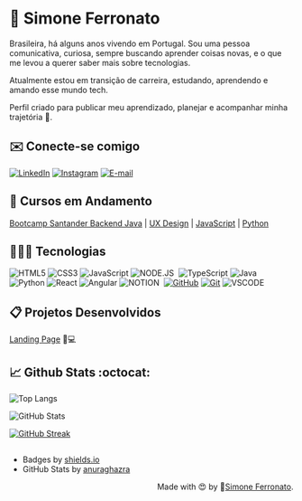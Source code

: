 # 💫 Simone Ferronato

Brasileira, há alguns anos vivendo em Portugal.
Sou uma pessoa comunicativa, curiosa, sempre buscando aprender coisas novas, e o que me levou a querer saber mais sobre tecnologias.

Atualmente estou em transição de carreira, estudando, aprendendo e amando esse mundo tech. 

Perfil criado para publicar meu aprendizado, planejar e acompanhar minha trajetória 🚀.

## ✉️ Conecte-se comigo
[![LinkedIn](https://img.shields.io/badge/LinkedIn-000?style=for-the-badge&logo=linkedin&logoColor=0E76A8)](https://www.linkedin.com/in/simone-regina-ferronato-couto-539737134/)
[![Instagram](https://img.shields.io/badge/Instagram-000?style=for-the-badge&logo=instagram)](https://www.instagram.com/simoneferronato/)
[![E-mail](https://img.shields.io/badge/-Email-000?style=for-the-badge&logo=microsoft-outlook&logoColor=FF00F6&color:FFF)](mailto:simoneferronato0221@gmail.com)

## 📒 Cursos em Andamento
[Bootcamp Santander Backend Java](https://web.dio.me/track/santander-bootcamp-2023-backend-java) |
[UX Design](https://www.coursera.org/professional-certificates/google-ux-design) |
[JavaScript](https://www.estudonauta.com/) |
[Python](https://www.estudonauta.com/)

## 👩🏽‍💻 Tecnologias
![HTML5](https://img.shields.io/badge/HTML5-000?style=for-the-badge&logo=html5)
![CSS3](https://img.shields.io/badge/CSS3-000?style=for-the-badge&logo=css3&logoColor=264CE4)
![JavaScript](https://img.shields.io/badge/JavaScript-000?style=for-the-badge&logo=javascript)
![NODE.JS](https://img.shields.io/badge/Node.js-000?style=for-the-badge&logo=nodedotjs&logoColor=white)&nbsp;
![TypeScript](https://img.shields.io/badge/TypeScript-000?style=for-the-badge&logo=typescript)
![Java](https://img.shields.io/badge/Java-000?style=for-the-badge&logo=java)
![Python](https://img.shields.io/badge/Python-000?style=for-the-badge&logo=python)
![React](https://img.shields.io/badge/React-000?style=for-the-badge&logo=react)
![Angular](https://img.shields.io/badge/Angular-000?style=for-the-badge&logo=angular&logoColor=C3002F)
![NOTION](https://img.shields.io/badge/Notion-000000.svg?style=for-the-badge&logo=Notion&logoColor=white)&nbsp;
[![GitHub](https://img.shields.io/badge/GitHub-000?style=for-the-badge&logo=github&logoColor=30A3DC)](https://docs.github.com/)
[![Git](https://img.shields.io/badge/Git-000?style=for-the-badge&logo=git&logoColor=E94D5F)](https://git-scm.com/doc)
![VSCODE](https://img.shields.io/badge/Visual%20Studio%20Code-000000.svg?style=for-the-badge&logo=Visual-Studio-Code&logoColor=white)&nbsp;


## 📋 Projetos Desenvolvidos

[Landing Page](https://simoneferronato.github.io/landing-page/) 🥇💻

## 📈 Github Stats :octocat:

![Top Langs](https://github-readme-stats-git-masterrstaa-rickstaa.vercel.app/api/top-langs/?username=simoneferronato&layout=compact&bg_color=000&border_color=30A3DC&title_color=E94D5F&text_color=FFF)

![GitHub Stats](https://github-readme-stats.vercel.app/api?username=simoneferronato&theme=transparent&bg_color=000&border_color=30A3DC&show_icons=true&icon_color=30A3DC&title_color=E94D5F&text_color=FFF)

[![GitHub Streak](https://streak-stats.demolab.com/?user=simoneferronato&theme=bear&background=000&border=30A3DC&dates=FFF)](https://git.io/streak-stats)

##
- Badges by <a href="https://shields.io/">shields.io</a><br>
- GitHub Stats by <a href="https://github.com/anuraghazra/github-readme-stats">anuraghazra</a>

<div align="right">Made with 😍 by 🔗<a href="https://github.com/simoneferronato">Simone Ferronato</a>.</div>


